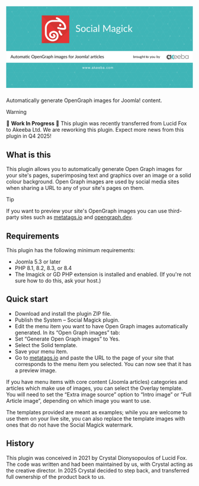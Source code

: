 # ![Social Magick](https://github.com/akeeba/social-magick/blob/main/assets/banner/banner.png?raw=true)

Automatically generate OpenGraph images for Joomla! content.

> [!WARNING]  
> 🚧 **Work In Progress** 🚧 This plugin was recently transferred from Lucid Fox to Akeeba Ltd. We are reworking this plugin. Expect more news from this plugin in Q4 2025! 

## What is this

This plugin allows you to automatically generate Open Graph images for your site's pages, superimposing text and graphics over an image or a solid colour background. Open Graph images are used by social media sites when sharing a URL to any of your site's pages on them.

> [!TIP]
> If you want to preview your site's OpenGraph images you can use third-party sites such as [metatags.io](https://metatags.io/) and [opengraph.dev](https://opengraph.dev/).

## Requirements

This plugin has the following minimum requirements:

* Joomla 5.3 or later
* PHP 8.1, 8.2, 8.3, or 8.4
* The Imagick or GD PHP extension is installed and enabled. (If you're not sure how to do this, ask your host.)

## Quick start

* Download and install the plugin ZIP file.
* Publish the System – Social Magick plugin.
* Edit the menu item you want to have Open Graph images automatically generated. In its “Open Graph images” tab:
* Set “Generate Open Graph images” to Yes.
* Select the Solid template.
* Save your menu item.
* Go to [metatags.io](https://metatags.io/) and paste the URL to the page of your site that corresponds to the menu item you selected. You can now see that it has a preview image.

If you have menu items with core content (Joomla articles) categories and articles which make use of images, you can select the Overlay template. You will need to set the “Extra image source” option to “Intro image” or “Full Article image”, depending on which image you want to use.

The templates provided are meant as examples; while you are welcome to use them on your live site, you can also replace the template images with ones that do not have the Social Magick watermark.

## History

This plugin was conceived in 2021 by Crystal Dionysopoulos of Lucid Fox. The code was written and had been maintained by us, with Crystal acting as the creative director. In 2025 Crystal decided to step back, and transferred full ownership of the product back to us.